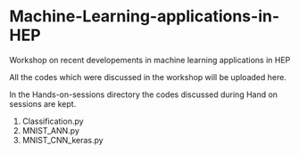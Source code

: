 # Machine-Learning-applications-in-HEP
Workshop on recent developements in machine learning applications in HEP


All the codes which were discussed in the workshop will be uploaded here.

In the Hands-on-sessions directory the codes discussed during Hand on sessions are kept. 
1. Classification.py
2. MNIST_ANN.py
3. MNIST_CNN_keras.py